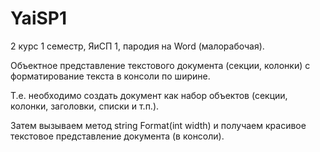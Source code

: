 # YaiSP1
2 курс 1 семестр, ЯиСП 1, пародия на Word (малорабочая).

Объектное представление текстового документа (секции, колонки) с форматирование текста в консоли по ширине.

Т.е. необходимо создать документ как набор объектов (секции, колонки, заголовки, списки и т.п.).

Затем вызываем метод string Format(int width) и получаем красивое текстовое представление документа (в консоли).
